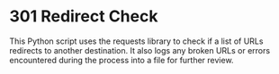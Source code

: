 # 301 Redirect Check
 This Python script uses the requests library to check if a list of URLs redirects to another destination. It also logs any broken URLs or errors encountered during the process into a file for further review.
